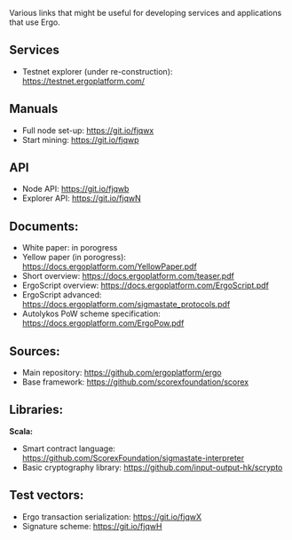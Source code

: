 Various links that might be useful for developing services and applications that use Ergo.

## Services
- Testnet explorer (under re-construction): https://testnet.ergoplatform.com/

## Manuals
- Full node set-up: https://git.io/fjqwx
- Start mining: https://git.io/fjqwp

## API
- Node API: https://git.io/fjqwb
- Explorer API: https://git.io/fjqwN

## Documents:
- White paper: in porogress
- Yellow paper (in porogress): https://docs.ergoplatform.com/YellowPaper.pdf
- Short overview: https://docs.ergoplatform.com/teaser.pdf
- ErgoScript overview: https://docs.ergoplatform.com/ErgoScript.pdf
- ErgoScript advanced: https://docs.ergoplatform.com/sigmastate_protocols.pdf
- Autolykos PoW scheme specification: https://docs.ergoplatform.com/ErgoPow.pdf

## Sources:
- Main repository: https://github.com/ergoplatform/ergo
- Base framework: https://github.com/scorexfoundation/scorex

## Libraries:

**Scala:**
- Smart contract language: https://github.com/ScorexFoundation/sigmastate-interpreter
- Basic cryptography library: https://github.com/input-output-hk/scrypto

## Test vectors:
- Ergo transaction serialization: https://git.io/fjqwX
- Signature scheme: https://git.io/fjqwH

